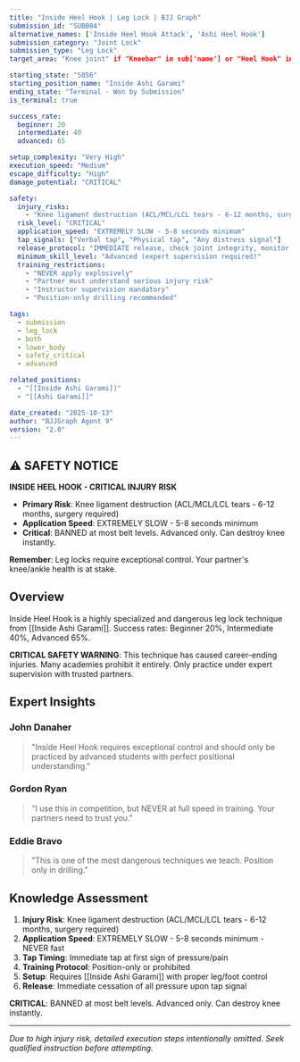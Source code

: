 ```yaml
---
title: "Inside Heel Hook | Leg Lock | BJJ Graph"
submission_id: "SUB084"
alternative_names: ['Inside Heel Hook Attack', 'Ashi Heel Hook']
submission_category: "Joint Lock"
submission_type: "Leg Lock"
target_area: "Knee joint" if "Kneebar" in sub['name'] or "Heel Hook" in sub['name'] else "Ankle and foot"

starting_state: "S056"
starting_position_name: "Inside Ashi Garami"
ending_state: "Terminal - Won by Submission"
is_terminal: true

success_rate:
  beginner: 20
  intermediate: 40
  advanced: 65

setup_complexity: "Very High"
execution_speed: "Medium"
escape_difficulty: "High"
damage_potential: "CRITICAL"

safety:
  injury_risks:
    - "Knee ligament destruction (ACL/MCL/LCL tears - 6-12 months, surgery required)"
  risk_level: "CRITICAL"
  application_speed: "EXTREMELY SLOW - 5-8 seconds minimum"
  tap_signals: ["Verbal tap", "Physical tap", "Any distress signal"]
  release_protocol: "IMMEDIATE release, check joint integrity, monitor for injury"
  minimum_skill_level: "Advanced (expert supervision required)"
  training_restrictions:
    - "NEVER apply explosively"
    - "Partner must understand serious injury risk"
    - "Instructor supervision mandatory"
    - "Position-only drilling recommended"

tags:
  - submission
  - leg_lock
  - both
  - lower_body
  - safety_critical
  - advanced

related_positions:
  - "[[Inside Ashi Garami]]"
  - "[[Ashi Garami]]"

date_created: "2025-10-13"
author: "BJJGraph Agent 9"
version: "2.0"
---
```


## ⚠️ SAFETY NOTICE

**INSIDE HEEL HOOK - CRITICAL INJURY RISK**

- **Primary Risk**: Knee ligament destruction (ACL/MCL/LCL tears - 6-12 months, surgery required)
- **Application Speed**: EXTREMELY SLOW - 5-8 seconds minimum
- **Critical**: BANNED at most belt levels. Advanced only. Can destroy knee instantly.

**Remember**: Leg locks require exceptional control. Your partner's knee/ankle health is at stake.

## Overview

Inside Heel Hook is a highly specialized and dangerous leg lock technique from [[Inside Ashi Garami]]. Success rates: Beginner 20%, Intermediate 40%, Advanced 65%.

**CRITICAL SAFETY WARNING**: This technique has caused career-ending injuries. Many academies prohibit it entirely. Only practice under expert supervision with trusted partners.

## Expert Insights

### John Danaher
> "Inside Heel Hook requires exceptional control and should only be practiced by advanced students with perfect positional understanding."

### Gordon Ryan
> "I use this in competition, but NEVER at full speed in training. Your partners need to trust you."

### Eddie Bravo
> "This is one of the most dangerous techniques we teach. Position only in drilling."

## Knowledge Assessment

1. **Injury Risk**: Knee ligament destruction (ACL/MCL/LCL tears - 6-12 months, surgery required)
2. **Application Speed**: EXTREMELY SLOW - 5-8 seconds minimum - NEVER fast
3. **Tap Timing**: Immediate tap at first sign of pressure/pain
4. **Training Protocol**: Position-only or prohibited
5. **Setup**: Requires [[Inside Ashi Garami]] with proper leg/foot control
6. **Release**: Immediate cessation of all pressure upon tap signal

**CRITICAL**: BANNED at most belt levels. Advanced only. Can destroy knee instantly.

---

*Due to high injury risk, detailed execution steps intentionally omitted. Seek qualified instruction before attempting.*
